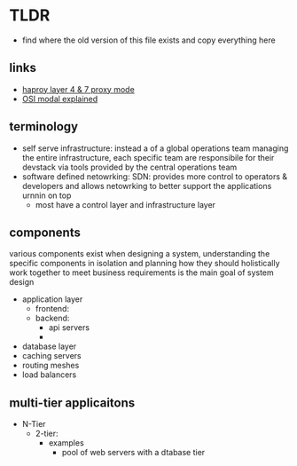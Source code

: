 # TLDR

- find where the old version of this file exists and copy everything here

## links

- [haproy layer 4 & 7 proxy mode](https://www.haproxy.com/blog/layer-4-and-layer-7-proxy-mode/)
- [OSI modal explained](https://www.networkworld.com/article/3239677/the-osi-model-explained-and-how-to-easily-remember-its-7-layers.html)

## terminology

- self serve infrastructure: instead a of a global operations team managing the entire infrastructure, each specific team are responsibile for their devstack via tools provided by the central operations team
- software defined netowrking: SDN: provides more control to operators & developers and allows netowrking to better support the applications urnnin on top
  - most have a control layer and infrastructure layer

## components

various components exist when designing a system, understanding the specific components in isolation and planning how they should holistically work together to meet business requirements is the main goal of system design

- application layer
  - frontend:
  - backend:
    - api servers
    -
- database layer
- caching servers
- routing meshes
- load balancers

## multi-tier applicaitons

- N-Tier
  - 2-tier:
    - examples
      - pool of web servers with a dtabase tier
